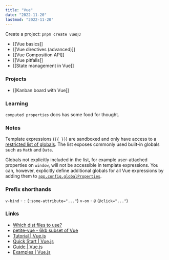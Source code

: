```yaml
---
title: "Vue"
date: "2022-11-20"
lastmod: "2022-11-20"
---
```


Create a project: `pnpm create vue@3`

- [[Vue basics]]
- [[Vue directives (advanced)]]
- [[Vue Composition API]]
- [[Vue pitfalls]]
- [[State management in Vue]]

### Projects
- [[Kanban board with Vue]]

### Learning
`computed properties` docs has some food for thought.

### Notes
Template expressions (`{{ }}`) are sandboxed and only have access to a [restricted list of globals](https://github.com/vuejs/core/blob/main/packages/shared/src/globalsWhitelist.ts#L3). The list exposes commonly used built-in globals such as `Math` and `Date`.

Globals not explicitly included in the list, for example user-attached properties on `window`, will not be accessible in template expressions. You can, however, explicitly define additional globals for all Vue expressions by adding them to [`app.config.globalProperties`](https://vuejs.org/api/application.html#app-config-globalproperties).

### Prefix shorthands
`v-bind` - `:` (`:some-attribute="..."`)
`v-on` - `@` (`@click="..."`)

### Links
- [Which dist files to use?](https://github.com/vuejs/core/tree/main/packages/vue#which-dist-file-to-use)
- [petite-vue - 6kb subset of Vue](https://github.com/vuejs/petite-vue)
- [Tutorial | Vue.js](https://vuejs.org/tutorial/#step-1)
- [Quick Start | Vue.js](https://vuejs.org/guide/quick-start.html)
- [Guide | Vue.js](https://vuejs.org/guide/essentials/application.html)
- [Examples | Vue.js](https://vuejs.org/examples/#hello-world)